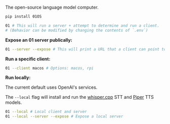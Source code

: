 The open-source language model computer.

```bash
pip install 01OS
```

```bash
01 # This will run a server + attempt to determine and run a client.
# (Behavior can be modified by changing the contents of `.env`)
```

**Expose an 01 server publically:**

```bash
01 --server --expose # This will print a URL that a client can point to.
```

**Run a specific client:**

```bash
01 --client macos # Options: macos, rpi
```

**Run locally:**

The current default uses OpenAI's services.

The `--local` flag will install and run the [whisper.cpp](https://github.com/ggerganov/whisper.cpp) STT and [Piper](https://github.com/rhasspy/piper) TTS models.

```bash
01 --local # Local client and server
01 --local --server --expose # Expose a local server
```

